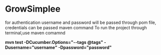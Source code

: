 # GrowSimplee
for authentication username and password will be passed through pom file, credentials can be passed maven command
To run the project through terminal,use maven comamnd 

**mvn test -DCucumber.Options="--tags @tags" -Dusername="username" -Dpassword="password"**
